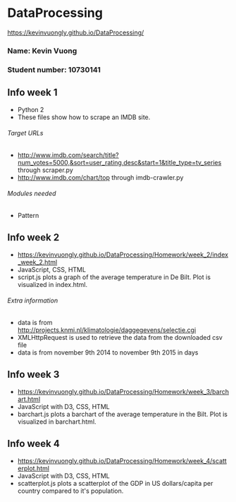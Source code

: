 # DataProcessing

https://kevinvuongly.github.io/DataProcessing/

### Name: Kevin Vuong
### Student number: 10730141

## Info week 1
- Python 2
- These files show how to scrape an IMDB site.

###### Target URLs
- http://www.imdb.com/search/title?num_votes=5000,&sort=user_rating,desc&start=1&title_type=tv_series through scraper.py
- http://www.imdb.com/chart/top through imdb-crawler.py

###### Modules needed
- Pattern

## Info week 2
- https://kevinvuongly.github.io/DataProcessing/Homework/week_2/index_week_2.html
- JavaScript, CSS, HTML
- script.js plots a graph of the average temperature in De Bilt. Plot is visualized in index.html.

###### Extra information
- data is from http://projects.knmi.nl/klimatologie/daggegevens/selectie.cgi
- XMLHttpRequest is used to retrieve the data from the downloaded csv file
- data is from november 9th 2014 to november 9th 2015 in days

## Info week 3
- https://kevinvuongly.github.io/DataProcessing/Homework/week_3/barchart.html
- JavaScript with D3, CSS, HTML
- barchart.js plots a barchart of the average temperature in the Bilt. Plot is visualized in barchart.html.

## Info week 4
- https://kevinvuongly.github.io/DataProcessing/Homework/week_4/scatterplot.html
- JavaScript with D3, CSS, HTML
- scatterplot.js plots a scatterplot of the GDP in US dollars/capita per country compared to it's population.